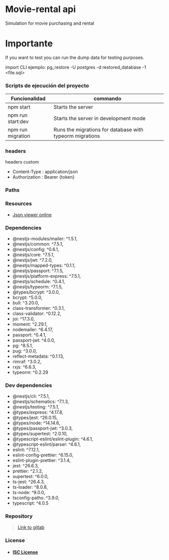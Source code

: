 # Movie-rental api

Simulation for movie purchasing and rental

# Importante

If you want to test you can run the dump data for testing purposes.

import CLI ejemplo: pg_restore -U postgres -d restored_database -1 <file.sql>

### Scripts de ejecución del proyecto

| Funcionalidad     | commando                                                                    |
| ----------------- | --------------------------------------------------------------------------- |
| npm start         | Starts the server                                                           |
| npm run start:dev | Starts the server in development mode                                       |
| npm run migration | Runs the migrations for database with typeorm migrations|

### headers

headers custom

- Content-Type : application/json
- Authorization : Bearer {token}

### Paths

### Resources

- [Json viewer online](http://jsonviewer.stack.hu/)

### Dependencies

- @nestjs-modules/mailer: ^1.5.1,
- @nestjs/common: ^7.5.1,
- @nestjs/config: ^0.6.1,
- @nestjs/core: ^7.5.1,
- @nestjs/jwt: ^7.2.0,
- @nestjs/mapped-types: ^0.1.1,
- @nestjs/passport: ^7.1.5,
- @nestjs/platform-express: ^7.5.1,
- @nestjs/schedule: ^0.4.1,
- @nestjs/typeorm: ^7.1.5,
- @types/bcrypt: ^3.0.0,
- bcrypt: ^5.0.0,
- bull: ^3.20.0,
- class-transformer: ^0.3.1,
- class-validator: ^0.12.2,
- joi: ^17.3.0,
- moment: ^2.29.1,
- nodemailer: ^6.4.17,
- passport: ^0.4.1,
- passport-jwt: ^4.0.0,
- pg: ^8.5.1,
- pug: ^3.0.0,
- reflect-metadata: ^0.1.13,
- rimraf: ^3.0.2,
- rxjs: ^6.6.3,
- typeorm: ^0.2.29

### Dev dependencies

- @nestjs/cli: ^7.5.1,
- @nestjs/schematics: ^7.1.3,
- @nestjs/testing: ^7.5.1,
- @types/express: ^4.17.8,
- @types/jest: ^26.0.15,
- @types/node: ^14.14.6,
- @types/passport-jwt: ^3.0.3,
- @types/supertest: ^2.0.10,
- @typescript-eslint/eslint-plugin: ^4.6.1,
- @typescript-eslint/parser: ^4.6.1,
- eslint: ^7.12.1,
- eslint-config-prettier: ^6.15.0,
- eslint-plugin-prettier: ^3.1.4,
- jest: ^26.6.3,
- prettier: ^2.1.2,
- supertest: ^6.0.0,
- ts-jest: ^26.4.3,
- ts-loader: ^8.0.8,
- ts-node: ^9.0.0,
- tsconfig-paths: ^3.9.0,
- typescript: ^4.0.5

### Repository

> [Link to gitlab](https://gitlab.com/gmcamiloe/movie-rental)

### License

- #### [ISC License](https://opensource.org/licenses/ISC)
